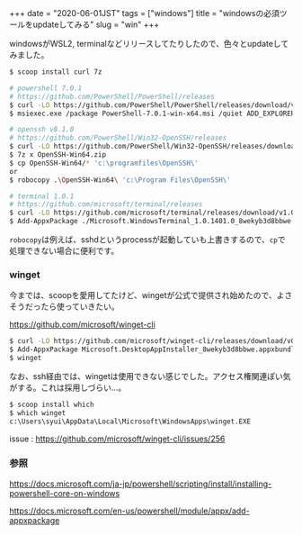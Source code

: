 +++
date = "2020-06-01JST"
tags = ["windows"]
title = "windowsの必須ツールをupdateしてみる"
slug = "win"
+++

windowsがWSL2, terminalなどリリースしてたりしたので、色々とupdateしてみました。

```sh
$ scoop install curl 7z

# powershell 7.0.1
# https://github.com/PowerShell/PowerShell/releases
$ curl -LO https://github.com/PowerShell/PowerShell/releases/download/v7.0.1/PowerShell-7.0.1-win-x64.msi
$ msiexec.exe /package PowerShell-7.0.1-win-x64.msi /quiet ADD_EXPLORER_CONTEXT_MENU_OPENPOWERSHELL=1 ENABLE_PSREMOTING=1 REGISTER_MANIFEST=1

# openssh v8.1.0
# https://github.com/PowerShell/Win32-OpenSSH/releases
$ curl -LO https://github.com/PowerShell/Win32-OpenSSH/releases/download/v8.1.0.0p1-Beta/OpenSSH-Win64.zip
$ 7z x OpenSSH-Win64.zip
$ cp OpenSSH-Win64/* 'c:\programfiles\OpenSSH\'
or
$ robocopy .\OpenSSH-Win64\ 'c:\Program Files\OpenSSH\'

# terminal 1.0.1
# https://github.com/microsoft/terminal/releases
$ curl -LO https://github.com/microsoft/terminal/releases/download/v1.0.1401.0/Microsoft.WindowsTerminal_1.0.1401.0_8wekyb3d8bbwe.msixbundle
$ Add-AppxPackage ./Microsoft.WindowsTerminal_1.0.1401.0_8wekyb3d8bbwe.msixbundle
```

`robocopy`は例えば、sshdというprocessが起動していも上書きするので、`cp`で処理できない場合に便利です。

### winget

今までは、scoopを愛用してたけど、wingetが公式で提供され始めたので、よさそうだったら使っていきたい。

https://github.com/microsoft/winget-cli

```sh
$ curl -LO https://github.com/microsoft/winget-cli/releases/download/v0.1.4331-preview/Microsoft.DesktopAppInstaller_8wekyb3d8bbwe.appxbundle
$ Add-AppxPackage Microsoft.DesktopAppInstaller_8wekyb3d8bbwe.appxbundle
$ winget
```

なお、ssh経由では、wingetは使用できない感じでした。アクセス権関連ぽい気がする。これは採用しづらい...。

```sh
$ scoop install which
$ which winget
c:\Users\syui\AppData\Local\Microsoft\WindowsApps\winget.EXE
```

issue : https://github.com/microsoft/winget-cli/issues/256

### 参照

https://docs.microsoft.com/ja-jp/powershell/scripting/install/installing-powershell-core-on-windows

https://docs.microsoft.com/en-us/powershell/module/appx/add-appxpackage
